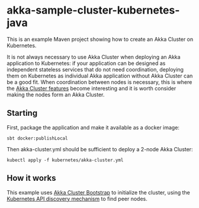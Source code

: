 # akka-sample-cluster-kubernetes-java

This is an example Maven project showing how to create an Akka Cluster on
Kubernetes.

It is not always necessary to use Akka Cluster when deploying an Akka
application to Kubernetes: if your application can be designed as independent
stateless services that do not need coordination, deploying them on Kubernetes
as individual Akka application without Akka Cluster can be a good fit. When
coordination between nodes is necessary, this is where the
[Akka Cluster features](https://doc.akka.io/docs/akka/current/index-cluster.html)
become interesting and it is worth consider making the nodes form an Akka
Cluster.

## Starting

First, package the application and make it available as a docker image:

    sbt docker:publishLocal

Then akka-cluster.yml should be sufficient to deploy a 2-node Akka Cluster:

    kubectl apply -f kubernetes/akka-cluster.yml

## How it works

This example uses [Akka Cluster Bootstrap](https://developer.lightbend.com/docs/akka-management/current/bootstrap/index.html)
to initialize the cluster, using the [Kubernetes API discovery mechanism](https://developer.lightbend.com/docs/akka-management/current/discovery/index.html#discovery-method-kubernetes-api)
to find peer nodes.
